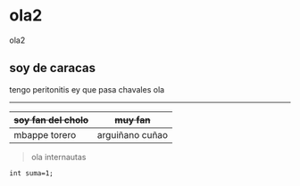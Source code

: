 # ola2
ola2
## soy de caracas   

tengo peritonitis
ey que pasa chavales ola 
***
|~~soy fan del cholo~~|~~muy fan~~|
|------------|------------|
|mbappe torero|arguiñano cuñao|


>ola internautas

`int suma=1;`
